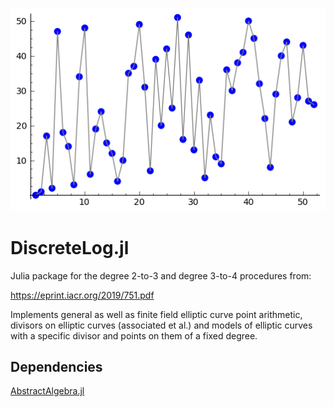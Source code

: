 <p align="center">
    <img src="./docs/src/assets/logo.png" alt="DiscreteLog.jl" />
    </p>

# DiscreteLog.jl

Julia package for the degree 2-to-3 and degree 3-to-4 procedures from:

https://eprint.iacr.org/2019/751.pdf

Implements general as well as finite field elliptic curve point arithmetic, 
divisors on elliptic curves (associated et al.) and models of elliptic 
curves with a specific divisor and points on them of a 
fixed degree.

## Dependencies
[AbstractAlgebra.jl](https://github.com/wbhart/AbstractAlgebra.jl)
